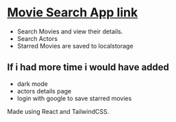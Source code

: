 # [Movie Search App link](https://react-movie-searchx.netlify.app/)

- Search Movies and view their details.
- Search Actors
- Starred Movies are saved to localstorage

## If i had more time i would have added 
- dark mode
- actors details page
- login with google to save starred movies

Made using React and TailwindCSS.
